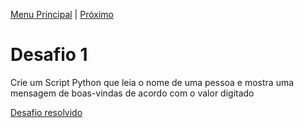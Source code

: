 [Menu Principal](/README.md/) | [Próximo](Desafio2.md)

# Desafio 1  

Crie um Script Python que leia o nome de uma pessoa e mostra uma mensagem de boas-vindas de acordo com o valor digitado

[Desafio resolvido](/Exercicios-Python/Desafio001.py)